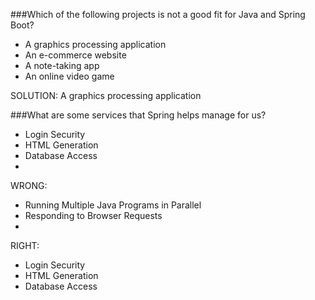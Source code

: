 ###Which of the following projects is not a good fit for Java and Spring Boot?
 
- A graphics processing application
- An e-commerce website
- A note-taking app
- An online video game

SOLUTION: A graphics processing application


###What are some services that Spring helps manage for us?

- Login Security
- HTML Generation
- Database Access
- 
WRONG:
- Running Multiple Java Programs in Parallel
- Responding to Browser Requests
- 
RIGHT:
- Login Security
- HTML Generation
- Database Access
